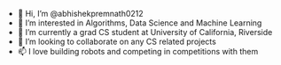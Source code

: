 - 👋 Hi, I’m @abhishekpremnath0212
- 👀 I’m interested in Algorithms, Data Science and Machine Learning
- 🌱 I’m currently a grad CS student at University of California, Riverside
- 💞️ I’m looking to collaborate on any CS related projects
- 📫 I love building robots and competing in competitions with them

<!---
abhishekpremnath0212/abhishekpremnath0212 is a ✨ special ✨ repository because its `README.md` (this file) appears on your GitHub profile.
You can click the Preview link to take a look at your changes.
--->
